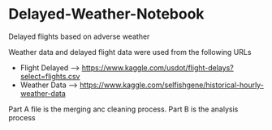 # Delayed-Weather-Notebook
Delayed flights based on adverse weather


Weather data and delayed flight data were used from the following URLs
 - Flight Delayed --> https://www.kaggle.com/usdot/flight-delays?select=flights.csv
 - Weather Data --> https://www.kaggle.com/selfishgene/historical-hourly-weather-data
 
Part A file is the merging anc cleaning process. Part B is the analysis process
